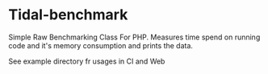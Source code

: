 # Tidal-benchmark
Simple Raw Benchmarking Class For PHP. Measures time spend on running code and it's memory consumption and prints the data.

See example directory fr usages in CI and Web
